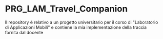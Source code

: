 # PRG_LAM_Travel_Companion
Il repository è relativo a un progetto universitario per il corso di "Laboratorio di Applicazioni Mobili" e contiene la mia implementazione della traccia fornita dal docente
